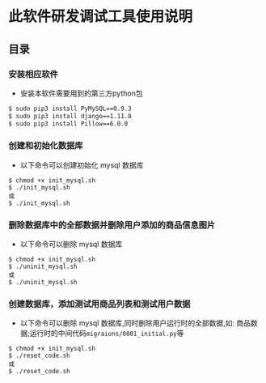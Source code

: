 # 此软件研发调试工具使用说明
## 目录

### 安装相应软件
- 安装本软件需要用到的第三方python包
```bash
$ sudo pip3 install PyMySQL==0.9.3
$ sudo pip3 install django==1.11.8
$ sudo pip3 install Pillow==6.0.0
```
### 创建和初始化数据库
- 以下命令可以创建初始化 mysql 数据库
```shell
$ chmod +x init_mysql.sh
$ ./init_mysql.sh
或
$ ./init_mysql.sh
```
### 删除数据库中的全部数据并删除用户添加的商品信息图片
- 以下命令可以删除 mysql 数据库
```shell
$ chmod +x init_mysql.sh
$ ./uninit_mysql.sh
或
$ ./uninit_mysql.sh
```

### 创建数据库，添加测试用商品列表和测试用户数据
- 以下命令可以删除 mysql 数据库,同时删除用户运行时的全部数据,如: 商品数据;运行时的中间代码`migraions/0001_initial.py`等
```shell
$ chmod +x init_mysql.sh
$ ./reset_code.sh
或
$ ./reset_code.sh
```



